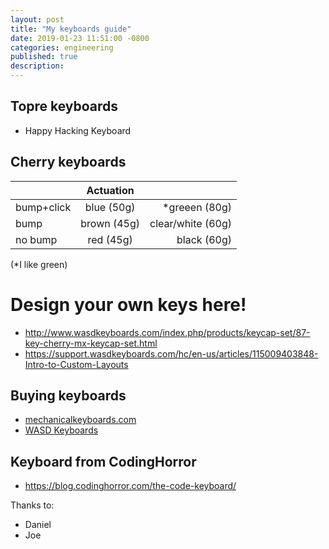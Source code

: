 ```yaml
---
layout: post
title: "My keyboards guide"
date: 2019-01-23 11:51:00 -0800
categories: engineering
published: true
description:
---
```



## Topre keyboards

- Happy Hacking Keyboard 


## Cherry keyboards

|          | Actuation     |       |
|----------|:-------------:|------:|
| bump+click | blue (50g) | *greeen (80g) |
| bump |    brown (45g)   | clear/white (60g) |
| no bump | red (45g) | black (60g) |


(*I like green)

# Design your own keys here!
- http://www.wasdkeyboards.com/index.php/products/keycap-set/87-key-cherry-mx-keycap-set.html
- https://support.wasdkeyboards.com/hc/en-us/articles/115009403848-Intro-to-Custom-Layouts

## Buying keyboards
- [mechanicalkeyboards.com](https://mechanicalkeyboards.com/)
- [WASD Keyboards](https://www.wasdkeyboards.com/) 

## Keyboard from CodingHorror

- https://blog.codinghorror.com/the-code-keyboard/

Thanks to:

- Daniel
- Joe

